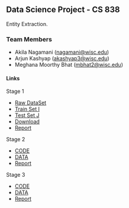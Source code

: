 ## Data Science Project - CS 838

Entity Extraction.

### Team Members
- Akila Nagamani (nagamani@wisc.edu)
- Arjun Kashyap (akashyap3@wisc.edu)
- Meghana Moorthy Bhat (mbhat2@wisc.edu)

#### Links
Stage 1
- [Raw DataSet](https://github.com/meghu2791/DataScience/tree/master/Stage1/RawData)
- [Train Set I](https://github.com/meghu2791/DataScience/tree/master/Stage1/DataSets/TrainDataSet)
- [Test Set J](https://github.com/meghu2791/DataScience/tree/master/Stage1/DataSets/TestDataSet)
- [Download](https://github.com/meghu2791/DataScience/blob/master/Stage1/CompressedProjectFiles.zip)
- [Report](https://github.com/meghu2791/DataScience/tree/master/Stage1/Stage1_report.pdf)

Stage 2
- [CODE](https://github.com/meghu2791/DataScience/tree/master/Stage2/CODE)
- [DATA](https://github.com/meghu2791/DataScience/tree/master/Stage2/DATA)
- [Report](https://github.com/meghu2791/DataScience/tree/master/Stage2/Stage2_report.pdf)

Stage 3
- [CODE](https://github.com/meghu2791/DataScience/tree/master/Stage3/CODE)
- [DATA](https://github.com/meghu2791/DataScience/tree/master/Stage3/DATA)
- [Report](https://github.com/meghu2791/DataScience/tree/master/Stage3/Stage3_report.pdf)
